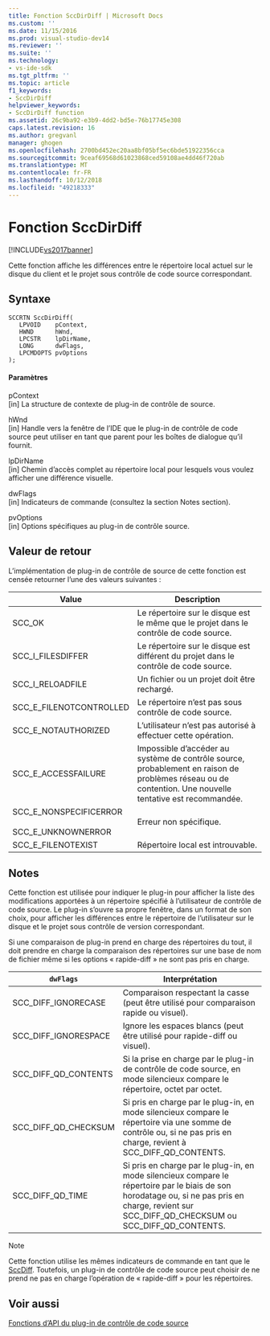 ```yaml
---
title: Fonction SccDirDiff | Microsoft Docs
ms.custom: ''
ms.date: 11/15/2016
ms.prod: visual-studio-dev14
ms.reviewer: ''
ms.suite: ''
ms.technology:
- vs-ide-sdk
ms.tgt_pltfrm: ''
ms.topic: article
f1_keywords:
- SccDirDiff
helpviewer_keywords:
- SccDirDiff function
ms.assetid: 26c9ba92-e3b9-4dd2-bd5e-76b17745e308
caps.latest.revision: 16
ms.author: gregvanl
manager: ghogen
ms.openlocfilehash: 2700bd452ec20aa8bf05bf5ec6bde51922356cca
ms.sourcegitcommit: 9ceaf69568d61023868ced59108ae4dd46f720ab
ms.translationtype: MT
ms.contentlocale: fr-FR
ms.lasthandoff: 10/12/2018
ms.locfileid: "49218333"
---
```

# <a name="sccdirdiff-function"></a>Fonction SccDirDiff
[!INCLUDE[vs2017banner](../includes/vs2017banner.md)]

Cette fonction affiche les différences entre le répertoire local actuel sur le disque du client et le projet sous contrôle de code source correspondant.  
  
## <a name="syntax"></a>Syntaxe  
  
```cpp#  
SCCRTN SccDirDiff(  
   LPVOID    pContext,  
   HWND      hWnd,  
   LPCSTR    lpDirName,  
   LONG      dwFlags,  
   LPCMDOPTS pvOptions  
);  
```  
  
#### <a name="parameters"></a>Paramètres  
 pContext  
 [in] La structure de contexte de plug-in de contrôle de source.  
  
 hWnd  
 [in] Handle vers la fenêtre de l’IDE que le plug-in de contrôle de code source peut utiliser en tant que parent pour les boîtes de dialogue qu’il fournit.  
  
 lpDirName  
 [in] Chemin d’accès complet au répertoire local pour lesquels vous voulez afficher une différence visuelle.  
  
 dwFlags  
 [in] Indicateurs de commande (consultez la section Notes section).  
  
 pvOptions  
 [in] Options spécifiques au plug-in de contrôle source.  
  
## <a name="return-value"></a>Valeur de retour  
 L’implémentation de plug-in de contrôle de source de cette fonction est censée retourner l’une des valeurs suivantes :  
  
|Value|Description|  
|-----------|-----------------|  
|SCC_OK|Le répertoire sur le disque est le même que le projet dans le contrôle de code source.|  
|SCC_I_FILESDIFFER|Le répertoire sur le disque est différent du projet dans le contrôle de code source.|  
|SCC_I_RELOADFILE|Un fichier ou un projet doit être rechargé.|  
|SCC_E_FILENOTCONTROLLED|Le répertoire n’est pas sous contrôle de code source.|  
|SCC_E_NOTAUTHORIZED|L’utilisateur n’est pas autorisé à effectuer cette opération.|  
|SCC_E_ACCESSFAILURE|Impossible d’accéder au système de contrôle source, probablement en raison de problèmes réseau ou de contention. Une nouvelle tentative est recommandée.|  
|SCC_E_NONSPECIFICERROR<br /><br /> SCC_E_UNKNOWNERROR|Erreur non spécifique.|  
|SCC_E_FILENOTEXIST|Répertoire local est introuvable.|  
  
## <a name="remarks"></a>Notes  
 Cette fonction est utilisée pour indiquer le plug-in pour afficher la liste des modifications apportées à un répertoire spécifié à l’utilisateur de contrôle de code source. Le plug-in s’ouvre sa propre fenêtre, dans un format de son choix, pour afficher les différences entre le répertoire de l’utilisateur sur le disque et le projet sous contrôle de version correspondant.  
  
 Si une comparaison de plug-in prend en charge des répertoires du tout, il doit prendre en charge la comparaison des répertoires sur une base de nom de fichier même si les options « rapide-diff » ne sont pas pris en charge.  
  
|`dwFlags`|Interprétation|  
|---------------|--------------------|  
|SCC_DIFF_IGNORECASE|Comparaison respectant la casse (peut être utilisé pour comparaison rapide ou visuel).|  
|SCC_DIFF_IGNORESPACE|Ignore les espaces blancs (peut être utilisé pour rapide-diff ou visuel).|  
|SCC_DIFF_QD_CONTENTS|Si la prise en charge par le plug-in de contrôle de code source, en mode silencieux compare le répertoire, octet par octet.|  
|SCC_DIFF_QD_CHECKSUM|Si pris en charge par le plug-in, en mode silencieux compare le répertoire via une somme de contrôle ou, si ne pas pris en charge, revient à SCC_DIFF_QD_CONTENTS.|  
|SCC_DIFF_QD_TIME|Si pris en charge par le plug-in, en mode silencieux compare le répertoire par le biais de son horodatage ou, si ne pas pris en charge, revient sur SCC_DIFF_QD_CHECKSUM ou SCC_DIFF_QD_CONTENTS.|  
  
> [!NOTE]
>  Cette fonction utilise les mêmes indicateurs de commande en tant que le [SccDiff](../extensibility/sccdiff-function.md). Toutefois, un plug-in de contrôle de code source peut choisir de ne prend ne pas en charge l’opération de « rapide-diff » pour les répertoires.  
  
## <a name="see-also"></a>Voir aussi  
 [Fonctions d’API du plug-in de contrôle de code source](../extensibility/source-control-plug-in-api-functions.md)

